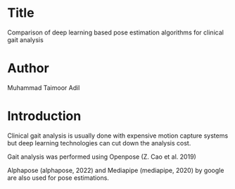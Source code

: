 # Title
Comparison of deep learning based pose estimation algorithms for clinical gait analysis

# Author
Muhammad Taimoor Adil

# Introduction
Clinical gait analysis is usually done with expensive motion capture systems but deep learning technologies can cut down the analysis cost.

Gait analysis was performed using Openpose (Z. Cao et al. 2019)

Alphapose (alphapose, 2022) and Mediapipe (mediapipe, 2020) by google are also used for pose estimations.
